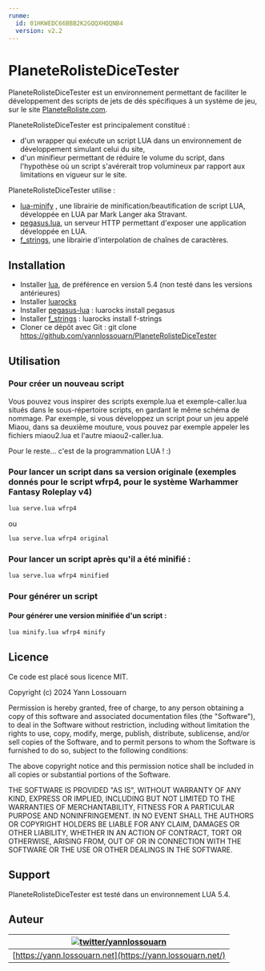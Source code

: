 ```yaml
---
runme:
  id: 01HKWEDC66BBB2K2GQQXHQQNB4
  version: v2.2
---
```


# PlaneteRolisteDiceTester

PlaneteRolisteDiceTester est un environnement permettant de faciliter le développement des scripts de jets de dés spécifiques à un système de jeu, sur le site [PlaneteRoliste.com](https://www.planeteroliste.com).

PlaneteRolisteDiceTester est principalement constitué :

- d'un wrapper qui exécute un script LUA dans un environnement de développement simulant celui du site,
- d'un minifieur permettant de réduire le volume du script, dans l'hypothèse où un script s'avérerait trop volumineux par rapport aux limitations en vigueur sur le site.

PlaneteRolisteDiceTester utilise :

- [lua-minify](https://github.com/stravant/lua-minify) , une librairie de minification/beautification de script LUA, développée en LUA par Mark Langer aka Stravant.
- [pegasus.lua](https://evandrolg.github.io/pegasus.lua/), un serveur HTTP permettant d'exposer une application développée en LUA.
- [f_strings](https://github.com/hishamhm/f-strings), une librairie d'interpolation de chaînes de caractères.

## Installation

- Installer [lua](https://www.lua.org/), de préférence en version 5.4 (non testé dans les versions antérieures)
- Installer [luarocks](https://luarocks.org/)
- Installer [pegasus-lua](https://github.com/EvandroLG/pegasus.lua) : luarocks install pegasus
- Installer [f_strings](https://github.com/hishamhm/f-strings) : luarocks install f-strings
- Cloner ce dépôt avec Git : git clone https://github.com/yannlossouarn/PlaneteRolisteDiceTester

## Utilisation

### Pour créer un nouveau script

Vous pouvez vous inspirer des scripts exemple.lua et exemple-caller.lua situés dans le sous-répertoire scripts, en gardant le même schéma de nommage.
Par exemple, si vous développez un script pour un jeu appelé Miaou, dans sa deuxième mouture, vous pouvez par exemple appeler les fichiers miaou2.lua et l'autre miaou2-caller.lua.

Pour le reste... c'est de la programmation LUA ! :)

### Pour lancer un script dans sa version originale (exemples donnés pour le script wfrp4, pour le système Warhammer Fantasy Roleplay v4)

```sh {"id":"01HKSAC89VZV81E81YETQK50RF"}
lua serve.lua wfrp4
```

ou

```sh {"id":"01HKSCJEY3WRZW41HPN3397M0A"}
lua serve.lua wfrp4 original
```

### Pour lancer un script après qu'il a été minifié :

```sh {"id":"01HKS9MGXVD5PM550M2HP3TRE6"}
lua serve.lua wfrp4 minified
```

### Pour générer un script

#### Pour générer une version minifiée d'un script :

```sh {"id":"01HKSCBQJYZS358QXHZM4TS8VN"}
lua minify.lua wfrp4 minify
```

## Licence

Ce code est placé sous licence MIT.

Copyright (c) 2024 Yann Lossouarn

Permission is hereby granted, free of charge, to any person obtaining a copy
of this software and associated documentation files (the "Software"), to deal
in the Software without restriction, including without limitation the rights
to use, copy, modify, merge, publish, distribute, sublicense, and/or sell
copies of the Software, and to permit persons to whom the Software is
furnished to do so, subject to the following conditions:

The above copyright notice and this permission notice shall be included in all
copies or substantial portions of the Software.

THE SOFTWARE IS PROVIDED "AS IS", WITHOUT WARRANTY OF ANY KIND, EXPRESS OR
IMPLIED, INCLUDING BUT NOT LIMITED TO THE WARRANTIES OF MERCHANTABILITY,
FITNESS FOR A PARTICULAR PURPOSE AND NONINFRINGEMENT. IN NO EVENT SHALL THE
AUTHORS OR COPYRIGHT HOLDERS BE LIABLE FOR ANY CLAIM, DAMAGES OR OTHER
LIABILITY, WHETHER IN AN ACTION OF CONTRACT, TORT OR OTHERWISE, ARISING FROM,
OUT OF OR IN CONNECTION WITH THE SOFTWARE OR THE USE OR OTHER DEALINGS IN THE
SOFTWARE.

## Support

PlaneteRolisteDiceTester est testé dans un environnement LUA 5.4.

## Auteur

| [![twitter/yannlossouarn](https://2.gravatar.com/avatar/173668a6f42ca67d663b3b292bc5bc12ac845cceb0af938c05933df28ca92ef8?size=64)](https://twitter.com/yannlossouarn) |
|---|
| [https://yann.lossouarn.net](https://yann.lossouarn.net/) |